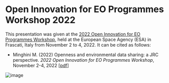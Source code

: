 # Open Innovation for EO Programmes Workshop 2022

This presentation was given at the [2022 Open Innovation for EO Programmes Workshop](https://nikal.eventsair.com/open-science-workshop-2022), held at the European Space Agency (ESA) in Frascati, Italy from November 2 to 4, 2022. It can be cited as follows:

* Minghini M. (2022) Openness and environmental data sharing: a JRC perspective. _2022 Open Innovation for EO Programmes Workshop_, November 2-4, 2022 [[pdf](ESA_Open-innovation_JRC.pdf)]

![image](https://user-images.githubusercontent.com/14758434/226951418-ba75dffa-5e28-41f6-bae4-afade4303319.png)
